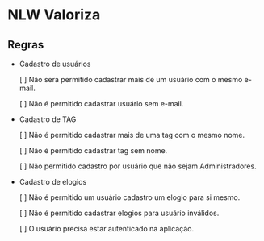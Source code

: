 # NLW Valoriza

## Regras

- Cadastro de usuários

    [ ] Não será permitido cadastrar mais de um usuário com o mesmo e-mail.

    [ ] Não é permitido cadastrar usuário sem e-mail.


- Cadastro de TAG

    [ ] Não é permitido cadastrar mais de uma tag com o mesmo nome.

    [ ] Não é permitido cadastrar tag sem nome.

    [ ] Não permitido cadastro por usuário que não sejam Administradores.


- Cadastro de elogios

    [ ] Não é permitido um usuário cadastro um elogio para si mesmo.

    [ ] Não é permitido cadastrar elogios para usuário inválidos.
    
    [ ] O usuário precisa estar autenticado na aplicação.